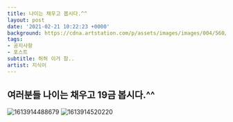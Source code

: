 ```yaml
---
title: 나이는 채우고 봅시다.^^
layout: post
date: '2021-02-21 10:22:23 +0000'
background: https://cdna.artstation.com/p/assets/images/images/004/560/916/large/dominik-mayer-redmoon.jpg
tags:
- 공지사항
- 포스트
subtitle: 허허 이거 참..
artist: 지식이
---
```


## 여러분들 나이는 채우고 19금 봅시다.^^
![1613914488679](https://user-images.githubusercontent.com/75368554/108626776-3f8bae80-7495-11eb-9fe3-acca93591da2.jpg)
![1613914520220](https://user-images.githubusercontent.com/75368554/108627178-9c886400-7497-11eb-9d07-280b7f3314d1.jpg)

